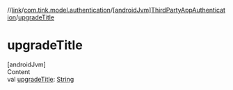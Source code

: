//[link](../../index.md)/[com.tink.model.authentication](../index.md)/[[androidJvm]ThirdPartyAppAuthentication](index.md)/[upgradeTitle](upgrade-title.md)



# upgradeTitle  
[androidJvm]  
Content  
val [upgradeTitle](upgrade-title.md): [String](https://kotlinlang.org/api/latest/jvm/stdlib/kotlin/-string/index.html)  



